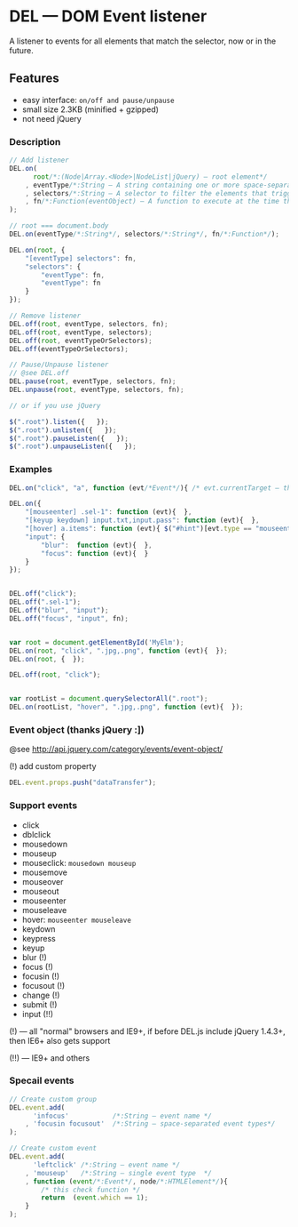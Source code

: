 # DEL — DOM Event listener

A listener to events for all elements that match the selector, now or in the future.


## Features
* easy interface: `on/off and pause/unpause`
* small size 2.3KB (minified + gzipped)
* not need jQuery



### Description
```js
// Add listener
DEL.on(
	  root/*:(Node|Array.<Node>|NodeList|jQuery) — root element*/
	, eventType/*:String — A string containing one or more space-separated event types, such as "click" or "keydown"*/
	, selectors/*:String — A selector to filter the elements that trigger the event.*/
	, fn/*:Function(eventObject) — A function to execute at the time the event is triggered.*/
);

// root === document.body
DEL.on(eventType/*:String*/, selectors/*:String*/, fn/*:Function*/);

DEL.on(root, {
	"[eventType] selectors": fn,
	"selectors": {
		"eventType": fn,
		"eventType": fn
	}
});

// Remove listener
DEL.off(root, eventType, selectors, fn);
DEL.off(root, eventType, selectors);
DEL.off(root, eventTypeOrSelectors);
DEL.off(eventTypeOrSelectors);

// Pause/Unpause listener
// @see DEL.off
DEL.pause(root, eventType, selectors, fn);
DEL.unpause(root, eventType, selectors, fn);

// or if you use jQuery

$(".root").listen({   });
$(".root").unlisten({   });
$(".root").pauseListen({   });
$(".root").unpauseListen({   });
```


### Examples
```js
DEL.on("click", "a", function (evt/*Event*/){ /* evt.currentTarget — this link */ });

DEL.on({
	"[mouseenter] .sel-1": function (evt){  },
	"[keyup keydown] input.txt,input.pass": function (evt){  },
	"[hover] a.items": function (evt){ $("#hint")[evt.type == "mouseenter" ? "show" : "hide"](); },
	"input": {
		"blur":  function (evt){  },
		"focus": function (evt){  }
	}
});


DEL.off("click");
DEL.off(".sel-1");
DEL.off("blur", "input");
DEL.off("focus", "input", fn);


var root = document.getElementById('MyElm');
DEL.on(root, "click", ".jpg,.png", function (evt){  });
DEL.on(root, {  });

DEL.off(root, "click");


var rootList = document.querySelectorAll(".root");
DEL.on(rootList, "hover", ".jpg,.png", function (evt){  });
```



### Event object (thanks jQuery :])
@see http://api.jquery.com/category/events/event-object/

(!) add custom property
```js
DEL.event.props.push("dataTransfer");
```



### Support events
* click
* dblclick
* mousedown
* mouseup
* mouseclick: `mousedown mouseup`
* mousemove
* mouseover
* mouseout
* mouseenter
* mouseleave
* hover: `mouseenter mouseleave`
* keydown
* keypress
* keyup
* blur (!)
* focus (!)
* focusin (!)
* focusout (!)
* change (!)
* submit (!)
* input (!!)

(!) — all "normal" browsers and IE9+, if before DEL.js include jQuery 1.4.3+, then IE6+ also gets support

(!!) — IE9+ and others



### Specail events
```js
// Create custom group
DEL.event.add(
	  'infocus'           /*:String — event name */
	, 'focusin focusout'  /*:String — space-separated event types*/
);

// Create custom event
DEL.event.add(
	  'leftclick' /*:String — event name */
	, 'mouseup'   /*:String — single event type  */
	, function (event/*:Event*/, node/*:HTMLElement*/){
		/* this check function */
		return  (event.which == 1);
	}
);
```
